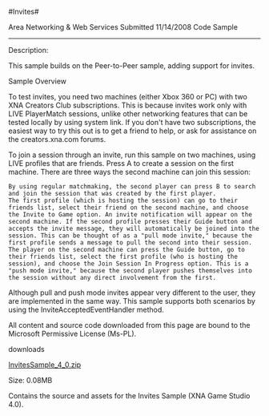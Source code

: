 #Invites#

Area
Networking & Web Services
Submitted
11/14/2008
Code Sample

---
 
Description:

This sample builds on the Peer-to-Peer sample, adding support for invites.

 
Sample Overview

To test invites, you need two machines (either Xbox 360 or PC) with two XNA Creators Club subscriptions. This is because invites work only with LIVE PlayerMatch sessions, unlike other networking features that can be tested locally by using system link. If you don't have two subscriptions, the easiest way to try this out is to get a friend to help, or ask for assistance on the creators.xna.com forums.

To join a session through an invite, run this sample on two machines, using LIVE profiles that are friends. Press A to create a session on the first machine. There are three ways the second machine can join this session:

    By using regular matchmaking, the second player can press B to search and join the session that was created by the first player.
    The first profile (which is hosting the session) can go to their friends list, select their friend on the second machine, and choose the Invite to Game option. An invite notification will appear on the second machine. If the second profile presses their Guide button and accepts the invite message, they will automatically be joined into the session. This can be thought of as a "pull mode invite," because the first profile sends a message to pull the second into their session.
    The player on the second machine can press the Guide button, go to their friends list, select the first profile (who is hosting the session), and choose the Join Session In Progress option. This is a "push mode invite," because the second player pushes themselves into the session without any direct involvement from the first.

Although pull and push mode invites appear very different to the user, they are implemented in the same way. This sample supports both scenarios by using the InviteAcceptedEventHandler method.


All content and source code downloaded from this page are bound to the Microsoft Permissive License (Ms-PL).

downloads

[InvitesSample_4_0.zip](https://github.com/DDReaper/XNAGameStudio/blob/master/Samples/InvitesSample_4_0.zip?raw=true)

Size: 0.08MB

Contains the source and assets for the Invites Sample (XNA Game Studio 4.0). 